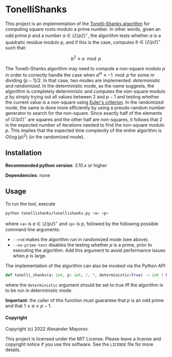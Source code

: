 # TonelliShanks

This project is an implementation of the [Tonelli-Shanks algorithm](https://en.wikipedia.org/wiki/Tonelli%E2%80%93Shanks_algorithm) for computing square roots modulo a prime number. In other words, given an odd prime $p$ and a number $a \in (\mathbb{Z}/p\mathbb{Z})^{\star}$, the algorithm tests whether $a$ is a quadratic residue modulo $p$, and if this is the case, computes $b \in (\mathbb{Z}/p\mathbb{Z})^{\star}$ such that:

$$
b^2 \equiv a \mod p
$$

The Tonelli-Shanks algorithm may need to compute a non-square modulo $p$ in order to correctly handle the case when $a^m \equiv -1 \mod p$ for some $m$ dividing $(p-1)/2$. In that case, two modes are implemented: *deterministic* and *randomized*. In the deterministic mode, as the name suggests, the algorithm is completely deterministic and computes the non-square modulo $p$ by simply trying out all values between $2$ and $p-1$ and testing whether the current value is a non-square using [Euler's criterion](https://en.wikipedia.org/wiki/Euler%27s_criterion). In the randomized mode, the same is done more efficiently by using a preudo-random number generator to search for the non-square. Since exactly half of the elements of $(\mathbb{Z}/p\mathbb{Z})^{\star}$ are squares and the other half are non-squares, it follows that 2 is the expected number of iterations needed to find the non-square modulo $p$. This implies that the expected time complexity of the entire algorithm is $O(\log(p)^2)$ (in the randomized mode).

## Installation

**Recommended python version**: 3.10.x or higher

**Dependencies**: none

## Usage

To run the tool, execute

```bash
python tonellishanks/tonellishanks.py <a> <p>
```

where `<a>` is $a\in(\mathbb{Z}/p\mathbb{Z})^{\star}$ and `<p>` is $p$, followed by the following possible command line arguments:

* `--rnd` makes the algorithm run in randomized mode (see above).
* `--no-prime-test` disables the testing whether $p$ is a prime, prior to executing the algorithm. Add this argument to avoid performance issues when $p$ is large.

The implementation of the algorithm can also be invoked via the Python API

```python
def tonelli_shanks(a: int, p: int, /, *, deterministic=True) -> int | None
```

where the `deterministic` argument should be set to true iff the algorithm is to be run in deterministic mode.

**Important**: the caller of this function must guarantee that $p$ is an odd prime and that $1 \le a \le p-1$.

#### Copyright

Copyright (c) 2022 Alexander Mayorov.

This project is licensed under the MIT License. Please leave a license and copyright notice if you use this software. See the `LICENSE` file for more details.
